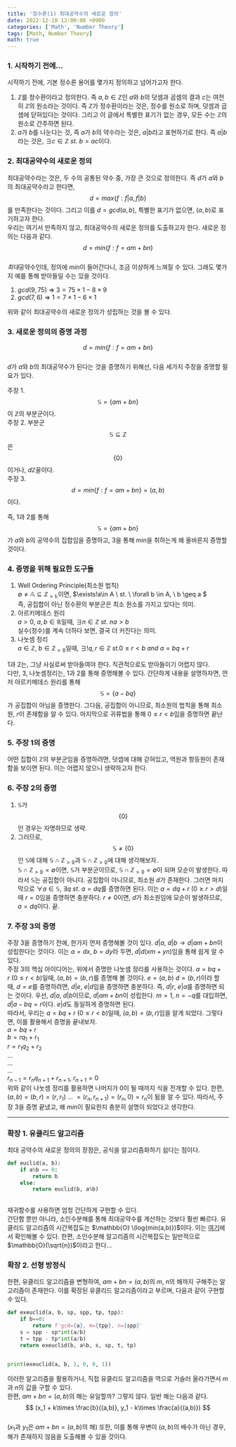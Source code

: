 ```yaml
---
title: '정수론(1) 최대공약수의 새로운 정의'
date: 2022-12-10 12:00:00 +0900
categories: ['Math', 'Number Theory']
tags: [Math, Number Theory]
math: true
---
```


<!-- Mathjax Support -->
<script type="text/javascript" async
  src="https://cdn.mathjax.org/mathjax/latest/MathJax.js?config=TeX-MML-AM_CHTML">
</script>

### 1. 시작하기 전에...
시작하기 전에, 기본 정수론 용어를 몇가지 정의하고 넘어가고자 한다.  
1. $\mathbb{Z}$를 정수환이라고 정의한다. 즉 $a, b\in \mathbb{Z}$인 $a$와 $b$의 덧셈과 곱셈의 결과 $c$는 여전히 $\mathbb{Z}$의 원소라는 것이다. 즉 $\mathbb{Z}$가 정수환이라는 것은, 정수를 원소로 하며, 덧셈과 곱셈에 닫혀있다는 것이다. 그리고 이 글에서 특별한 표기가 없는 경우, 모든 수는 $\mathbb{Z}$의 원소로 간주하면 된다.  
2. $a$가 $b$를 나눈다는 것, 즉 $a$가 $b$의 약수라는 것은, $a|b$라고 표현하기로 한다. 즉 $a|b$라는 것은, $\exists c \in \mathbb{Z} \ st. \ b=ac$이다.

### 2. 최대공약수의 새로운 정의
최대공약수라는 것은, 두 수의 공통된 약수 중, 가장 큰 것으로 정의한다. 즉 $d$가 $a$와 $b$의 최대공약수라고 한다면, $$d=max\{f: f|a,f|b\}$$ 를 만족한다는 것이다. 그리고 이를 $d=gcd(a,b)$, 특별한 표기가 없으면, $(a,b)$로 표기하고자 한다.  
우리는 여기서 만족하지 않고, 최대공약수의 새로운 정의를 도출하고자 한다. 새로운 정의는 다음과 같다.  
$$d=min\{f: f=am+bn\}$$  
*최대*공약수인데, 정의에 *min*이 들어간다니, 조금 이상하게 느껴질 수 있다. 그래도 몇가지 예를 통해 받아들일 수는 있을 것이다.

1. $gcd(9, 75)$ => $3=75\times1-8\times9$
2. $gcd(7, 6)$ => $1=7\times1-6\times1$  

위와 같이 최대공약수의 새로운 정의가 성립하는 것을 볼 수 있다.

### 3. 새로운 정의의 증명 과정
$$d=min\{f: f=am+bn\}$$  
$d$가 $a$와 $b$의 최대공약수가 된다는 것을 증명하기 위해선, 다음 세가지 주장을 증명할 필요가 있다.  

주장 1. $$\mathbb{S}=\{am+bn\}$$이 $\mathbb{Z}$의 부분군이다.  
주장 2. 부분군 $$\mathbb{S}\subseteq\mathbb{Z}$$은 $$\{0\}$$이거나, $d\mathbb{Z}$꼴이다.  
주장 3. $$d=min\{f: f=am+bn\}=(a,b)$$이다. 

즉, 1과 2를 통해 $$\mathbb{S}=\{am+bn\}$$가 $a$와 $b$의 공약수의 집합임을 증명하고, 3을 통해 min을 취하는게 왜 올바른지 증명할 것이다.  

### 4. 증명을 위해 필요한 도구들
1. Well Ordering Principle(최소원 법칙)  
	$\emptyset\ne\mathbb{A}\subseteq\mathbb{Z_{>k}}$이면, $\exists!a\in A \ st. \ \forall b \in A, \ b \geq a $  
    즉, 공집합이 아닌 정수환의 부분군은 최소 원소를 가지고 있다는 의미.
2. 아르키메데스 원리  
	$a>0, \ a,b\in \mathbb{R}$일때, $\exists n\in\mathbb{Z} \ st. \ na>b$  
    실수(정수)를 계속 더하다 보면, 결국 더 커진다는 의미.
3. 나눗셈 정리  
	$a\in\mathbb{Z}, \ b\in\mathbb{Z_{>0}}$일때, $\exists!q,r\in\mathbb{Z} \ st. 0\leq r \lt b \ and \ a=bq + r$  

1과 2는, 그냥 사실로써 받아들여야 한다. 직관적으로도 받아들이기 어렵지 않다.  
다만, 3, 나눗셈정리는, 1과 2를 통해 증명해볼 수 있다. 간단하게 내용을 설명하자면, 먼저 아르키메데스 원리를 통해 $$\mathbb{S}=\{a-bq\}$$가 공집합이 아님을 증명한다. 그다음, 공집합이 아니므로, 최소원의 법칙을 통해 최소원, $r$이 존재함을 알 수 있다. 마지막으로 귀류법을 통해 $0\leq r \lt b$임을 증명하면 끝난다.  

### 5. 주장 1의 증명
어떤 집합이 $\mathbb{Z}$의 부분군임을 증명하려면, 덧셉에 대해 갇혀있고, 역원과 항등원이 존재함을 보이면 된다. 이는 어렵지 않으니 생략하고자 한다.  

### 6. 주장 2의 증명
1. $\mathbb{S}$가 $$\{0\}$$인 경우는 자명하므로 생략.
2. 그러므로, $$\mathbb{S}\neq\{0\}$$인 $\mathbb{S}$에 대해 $\mathbb{S}\cap \mathbb{Z_{>0}}$과 $\mathbb{S}\cap \mathbb{Z_{>0}}$에 대해 생각해보자.  
	$\mathbb{S}\cap \mathbb{Z_{>0}}=\emptyset$이면, $\mathbb{S}$가 부분군이므로, $\mathbb{S}\cap \mathbb{Z_{>0}}=\emptyset$이 되며 모순이 발생한다. 따라서 $\mathbb{S}$는 공집합이 아니다. 공집합이 아니므로, 최소원 $d$가 존재한다. 그러면 마지막으로 $\forall a\in \mathbb{S}, \ \exists q \ st. \ a=dq$를 증명하면 된다. 이는 $a=dq+r \ (0 \geq r \gt d)$일때 $r=0$임을 증명하면 충분하다. $r\neq0$이면, $d$가 최소원임에 모순이 발생하므로, $a=dq$이다. 끝.

### 7. 주장 3의 증명
주장 3을 증명하기 전에, 한가지 먼저 증명해볼 것이 있다. $d|a, \ d|b \to d|am+bn$이 성립한다는 것이다. 이는 $a=dx, \ b=dy$라 두면, $d|d(xm+yn)$임을 통해 쉽게 알 수 있다.  
주장 3의 핵심 아이디어는, 위에서 증명한 나눗셈 정리를 사용하는 것이다. $a=bq + r \ (0\leq r \lt b)$일때, $(a,b)=(b,r)$를 증명해 볼 것이다. $e=(a,b)$ $d=(b,r)$이라 할 때, $d=e$를 증명하려면, $d|e$, $e|d$임을 증명하면 충분하다. 즉, $d|r$, $e|a$를 증명하면 되는 것이다. 우선, $d|a$, $d|b$이므로, $d|am+bn$이 성립한다. $m=1$, $n=-q$를 대입하면, $d|a-bq=r$이다. $e|d$도 동일하게 증명하면 된다.  
따라서, 우리는  $a=bq + r \ (0\leq r \lt b)$일때, $(a,b)=(b,r)$임을 알게 되었다. 그렇다면, 이를 활용해서 증명을 끝내보자.  
$a=bq+r$  
$b=rq_1+r_1$  
$r=r_1q_2+r_2$  
...  
...  
...  
$r_{n-1}=r_nq_{n+1}+r_{n+1}$, $r_{n+1}=0$  
위와 같이 나눗셈 정리를 활용하면 나머지가 $0$이 될 때까지 식을 전개할 수 있다. 한편,  
$(a,b)=(b,r)=(r,r_1) \ ... \ = (r_n,r_{n+1})=(r_n,0)=r_n$이 됨을 알 수 있다. 따라서, 주장 3을 증명 끝냈고, 왜 *min*이 필요한지 충분히 설명이 되었다고 생각한다.

---

### 확장 1. 유클리드 알고리즘
최대 공약수의 새로운 정의의 장점은, 공식을 알고리즘화하기 쉽다는 점이다.  
``` py
def euclid(a, b):
    if a%b == 0:
        return b
    else:
        return euclid(b, a%b)
        
```  
재귀함수를 사용하면 엄청 간단하게 구현할 수 있다.  
간단함 뿐만 아니라, 소인수분해를 통해 최대공약수를 계산하는 것보다 훨씬 빠르다. 유클리드 알고리즘의 시간복잡도는 $\mathbb{O}
\(log{min(a,b)})$이다. 이는 [여기](https://www.geeksforgeeks.org/time-complexity-of-euclidean-algorithm/)에서 확인해볼 수 있다. 한편, 소인수분해 알고리즘의 시간복잡도는 일반적으로 $\mathbb{O}(\sqrt{n})$이라고 한다...   

### 확장 2. 선형 방정식
한편, 유클리드 알고리즘을 변형하여, $am+bn=(a,b)$의 $m$, $n$의 해까지 구해주는 알고리즘이 존재한다. 이를 확장된 유클리드 알고리즘이라고 부르며, 다음과 같이 구현할 수 있다. 
``` py
def exeuclid(a, b, sp, spp, tp, tpp):
    if b==0:
        return f'gcd={a}, m={tpp}, n={spp}'
    s = spp - sp*int(a/b)
    t = tpp - tp*int(a/b)
    return exeuclid(b, a%b, s, sp, t, tp)


print(exeuclid(a, b, 1, 0, 0, 1))
``` 
이러한 알고리즘을 활용하거나, 직접 유클리드 알고리즘을 역으로 거슬러 올라가면서 $m$과 $n$의 값을 구할 수 있다.  
한편, $am+bn=(a,b)$의 해는 유일할까? 그렇지 않다. 일반 해는 다음과 같다. 
$$
(x_1 + k\times \frac{b}{(a,b)}, y_1 - k\times \frac{a}{(a,b)})
$$  
($x_1$과 $y_1$은 $am+bn=(a,b)$의 해)
또한, 이를 통해 우변이 $(a, b)$의 배수가 아닌 경우, 해가 존재하지 않음을 도출해볼 수 있을 것이다.  